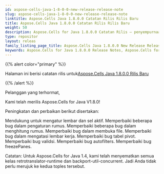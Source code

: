```yaml
---
id: aspose-cells-java-1-8-0-0-new-release-release-note
slug: aspose-cells-java-1-8-0-0-new-release-release-note
linktitle: Aspose.Cells Java 1.8.0.0 Catatan Rilis Rilis Baru
title: Aspose.Cells Java 1.8.0.0 Catatan Rilis Rilis Baru
weight: 50
description: Aspose.Cells for Java 1.8.0.0 Catatan Rilis – penyempurnaan terbaru, fitur baru, dan perbaikan
type: repositor
layout: releas
family_listing_page_title: Aspose.Cells Java 1.8.0.0 New Release Release Note
keywords: Aspose.Cells for Java 1.8.0.0 Release Notes, Aspose.Cells for Java 1.8.0.0 updates and fixe
---
```

{{% alert color="primary" %}} 

 Halaman ini berisi catatan rilis untuk[Aspose.Cells Java 1.8.0.0 Rilis Baru](https://releases.aspose.com/cells/java/new-releases/aspose.cells-java-1.8.0.0-new-release/)

{{% /alert %}} 

 Pelanggan yang terhormat,

 Kami telah merilis Aspose.Cells for Java V1.8.0!

 Peningkatan dan perbaikan berikut disertakan:

 Mendukung untuk mengatur lembar dan sel aktif. Memperbaiki beberapa bug dalam pengaturan rumus. Memperbaiki beberapa bug dalam menghitung rumus. Memperbaiki bug dalam membuka file. Memperbaiki bug dalam mengatasi lembar kerja. Memperbaiki bug tabel pivot. Memperbaiki bug validsi. Memperbaiki bug autofilters. Memperbaiki bug freezePanes.

Catatan: Untuk Aspose.Cells for Java 1.4, kami telah menyematkan semua kelas retrotranslator-runtime dan backport-util-concurrent. Jadi Anda tidak perlu merujuk ke kedua toples tersebut.
